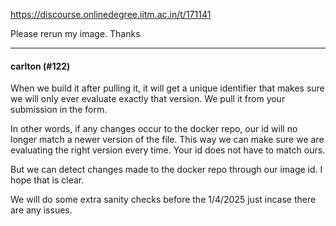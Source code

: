 https://discourse.onlinedegree.iitm.ac.in/t/171141

Please rerun my image. Thanks</p><hr>

<h4>carlton (#122)</h4>
<p>When we build it after pulling it, it will get a unique identifier that makes sure we will only ever evaluate exactly that version. We pull it from your submission in the form.</p>
<p>In other words, if any changes occur to the docker repo, our id will no longer match a newer version of the file. This way we can make sure we are evaluating the right version every time. Your id does not have to match ours.</p>
<p>But we can detect changes made to the docker repo through our image id. I hope that is clear.</p>
<p>We will do some extra sanity checks before the 1/4/2025 just incase there are any issues.